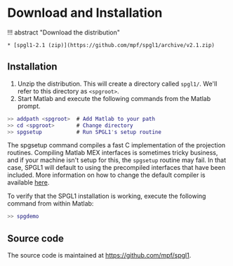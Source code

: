 # Download and Installation

!!! abstract "Download the distribution"

    * [spgl1-2.1 (zip)](https://github.com/mpf/spgl1/archive/v2.1.zip)

## Installation

1. Unzip the distribution. This will create a directory called `spgl1/`. We'll refer to this directory as `<spgroot>`.
2. Start Matlab and execute the following commands from the Matlab prompt.
```matlab
>> addpath <spgroot>  # Add Matlab to your path
>> cd <spgroot>       # Change directory
>> spgsetup           # Run SPGL1's setup routine
```

The spgsetup command compiles a fast C implementation of the projection
routines. Compiling Matlab MEX interfaces is sometimes tricky business, and if
your machine isn't setup for this, the `spgsetup` routine may fail. In that
case, SPGL1 will default to using the precompiled interfaces that have been
included. More information on how to change the default compiler is available
[here](https://www.mathworks.com/help/matlab/matlab_external/changing-default-compiler.html).



To verify that the SPGL1 installation is working, execute the following command from within Matlab:
```matlab
>> spgdemo
```

## Source code

The source code is maintained at https://github.com/mpf/spgl1.


